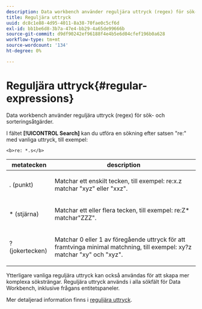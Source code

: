 ```yaml
---
description: Data workbench använder reguljära uttryck (regex) för sök- och sorteringsåtgärder.
title: Reguljära uttryck
uuid: dc8c1e88-4d95-4011-8a38-70fae0c5cf6d
exl-id: bb1be6d8-3b7a-47e4-bb29-4a65de99666b
source-git-commit: d9df90242ef96188f4e4b5e6d04cfef196b0a628
workflow-type: tm+mt
source-wordcount: '134'
ht-degree: 0%

---
```


# Reguljära uttryck{#regular-expressions}

Data workbench använder reguljära uttryck (regex) för sök- och sorteringsåtgärder.

I fältet **[!UICONTROL Search]** kan du utföra en sökning efter satsen &quot;re:&quot; med vanliga uttryck, till exempel:

```
<b>re: *.s</b>
```

<table id="table_BA125AB039794EE382B33003BE4E0AFB"> 
 <thead> 
  <tr> 
   <th colname="col1" class="entry"> metatecken </th> 
   <th colname="col2" class="entry"> description </th> 
  </tr> 
 </thead>
 <tbody> 
  <tr> 
   <td colname="col1"> <p>. (punkt) </p> </td> 
   <td colname="col2"> <p>Matchar ett enskilt tecken, till exempel: <span class="filepath"> re:x.z </span> matchar "xyz" eller "xxz". </p> </td> 
  </tr> 
  <tr> 
   <td colname="col1"> <p>* (stjärna) </p> </td> 
   <td colname="col2"> <p>Matchar ett eller flera tecken, till exempel: <span class="filepath"> re:Z* </span> matchar"ZZZ". </p> </td> 
  </tr> 
  <tr> 
   <td colname="col1"> <p>? (jokertecken) </p> </td> 
   <td colname="col2"> <p>Matchar 0 eller 1 av föregående uttryck för att framtvinga minimal matchning, till exempel: <span class="filepath"> xy?z </span> matchar "xy" och "xyz". </p> </td> 
  </tr> 
 </tbody> 
</table>

Ytterligare vanliga reguljära uttryck kan också användas för att skapa mer komplexa söksträngar. Reguljära uttryck används i alla sökfält för Data Workbench, inklusive frågans entitetspaneler.

Mer detaljerad information finns i [reguljära uttryck](https://docs.adobe.com/content/help/en/data-workbench/using/dataset/c-dataset-constr.html#Regular_Expressions).
